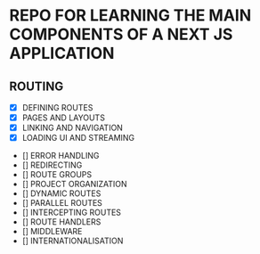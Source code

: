 # REPO FOR LEARNING THE MAIN COMPONENTS OF A NEXT JS APPLICATION

## ROUTING

- [x] DEFINING ROUTES
- [x] PAGES AND LAYOUTS
- [x] LINKING AND NAVIGATION
- [x] LOADING UI AND STREAMING
- [] ERROR HANDLING
- [] REDIRECTING
- [] ROUTE GROUPS
- [] PROJECT ORGANIZATION
- [] DYNAMIC ROUTES
- [] PARALLEL ROUTES
- [] INTERCEPTING ROUTES
- [] ROUTE HANDLERS
- [] MIDDLEWARE
- [] INTERNATIONALISATION
